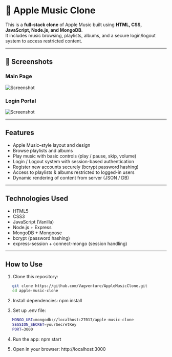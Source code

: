 # 🎵 Apple Music Clone

This is a **full-stack clone** of Apple Music built using **HTML, CSS, JavaScript, Node.js, and MongoDB**.  
It includes music browsing, playlists, albums, and a secure login/logout system to access restricted content.

---

## 📸 Screenshots

### Main Page
![Screenshot](/AppleSS.png)

### Login Portal
![Screenshot](/logSS.png)

---

## Features
- Apple Music–style layout and design  
- Browse playlists and albums  
- Play music with basic controls (play / pause, skip, volume)  
- Login / Logout system with session-based authentication  
- Register new accounts securely (bcrypt password hashing)  
- Access to playlists & albums restricted to logged-in users  
- Dynamic rendering of content from server (JSON / DB)  

---

## Technologies Used
- HTML5  
- CSS3  
- JavaScript (Vanilla)  
- Node.js + Express  
- MongoDB + Mongoose  
- bcrypt (password hashing)  
- express-session + connect-mongo (session handling)

---

## How to Use
1. Clone this repository:
```bash
   git clone https://github.com/Vagventure/AppleMusicClone.git
   cd apple-music-clone
   ```

2. Install dependencies:
   npm install

3. Set up .env file:
```bash
   MONGO_URI=mongodb://localhost:27017/apple-music-clone
   SESSION_SECRET=yourSecretKey
   PORT=3000
   ```

4. Run the app:
   npm start

5. Open in your browser:
   http://localhost:3000
